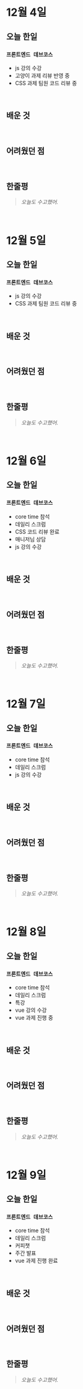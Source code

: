 # 12월 4일

## 오늘 한일

### `프론트엔드 데브코스`

- js 강의 수강
- 고양이 과제 리뷰 반영 중
- CSS 과제 팀원 코드 리뷰 중

<br>

## 배운 것

<br>

## 어려웠던 점

<br>

## 한줄평

> _오늘도 수고했어._

<br>

# 12월 5일

## 오늘 한일

### `프론트엔드 데브코스`

- js 강의 수강
- CSS 과제 팀원 코드 리뷰 중

<br>

## 배운 것

<br>

## 어려웠던 점

<br>

## 한줄평

> _오늘도 수고했어._

<br>

# 12월 6일

## 오늘 한일

### `프론트엔드 데브코스`

- core time 참석
- 데일리 스크럼
- CSS 코드 리뷰 완료
- 매니저님 상담
- js 강의 수강

<br>

## 배운 것

<br>

## 어려웠던 점

<br>

## 한줄평

> _오늘도 수고했어._

<br>

# 12월 7일

## 오늘 한일

### `프론트엔드 데브코스`

- core time 참석
- 데일리 스크럼
- js 강의 수강

<br>

## 배운 것

<br>

## 어려웠던 점

<br>

## 한줄평

> _오늘도 수고했어._

<br>

# 12월 8일

## 오늘 한일

### `프론트엔드 데브코스`

- core time 참석
- 데일리 스크럼
- 특강
- vue 강의 수강
- vue 과제 진행 중

<br>

## 배운 것

<br>

## 어려웠던 점

<br>

## 한줄평

> _오늘도 수고했어._

<br>

# 12월 9일

## 오늘 한일

### `프론트엔드 데브코스`

- core time 참석
- 데일리 스크럼
- 커피챗
- 주간 발표
- vue 과제 진행 완료

<br>

## 배운 것

<br>

## 어려웠던 점

<br>

## 한줄평

> _오늘도 수고했어._

<br>